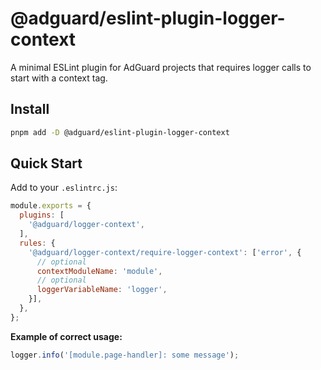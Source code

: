# @adguard/eslint-plugin-logger-context

A minimal ESLint plugin for AdGuard projects that requires logger calls to start with a context tag.

## Install

```bash
pnpm add -D @adguard/eslint-plugin-logger-context
```

## Quick Start

Add to your `.eslintrc.js`:

```js
module.exports = {
  plugins: [
    '@adguard/logger-context',
  ],
  rules: {
    '@adguard/logger-context/require-logger-context': ['error', {
      // optional
      contextModuleName: 'module',
      // optional
      loggerVariableName: 'logger',
    }],
  },
};
```

**Example of correct usage:**
```js
logger.info('[module.page-handler]: some message');
```
